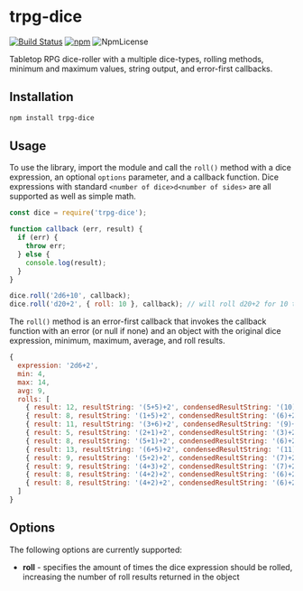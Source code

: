 # trpg-dice

[![Build Status](https://travis-ci.com/HDTran/trpg-dice.svg?branch=master)](https://travis-ci.com/HDTran/trpg-dice)
[![npm](https://img.shields.io/npm/v/trpg-dice.svg)](https://www.npmjs.com/package/trpg-dice)
![NpmLicense](https://img.shields.io/npm/l/trpg-dice.svg)


Tabletop RPG dice-roller with a multiple dice-types, rolling methods, minimum and maximum values, string output, and error-first callbacks.

## Installation
```sh
npm install trpg-dice 
```

## Usage
To use the library, import the module and call the ``roll()`` method with a dice expression, an optional ``options`` parameter, and a callback function. Dice expressions with standard ``<number of dice>d<number of sides>`` are all supported as well as simple math.

```javascript
const dice = require('trpg-dice');

function callback (err, result) {
  if (err) {
    throw err;
  } else {
    console.log(result);
  }
}

dice.roll('2d6+10', callback);
dice.roll('d20+2', { roll: 10 }, callback); // will roll d20+2 for 10 times
```

The ``roll()`` method is an error-first callback that invokes the callback function with an error (or null if none) and an object with the original dice expression, minimum, maximum, average, and roll results.

```javascript
{
  expression: '2d6+2',
  min: 4,
  max: 14,
  avg: 9,
  rolls: [
    { result: 12, resultString: '(5+5)+2', condensedResultString: '(10)+2' },
    { result: 8, resultString: '(1+5)+2', condensedResultString: '(6)+2' },
    { result: 11, resultString: '(3+6)+2', condensedResultString: '(9)+2' },
    { result: 5, resultString: '(2+1)+2', condensedResultString: '(3)+2' },
    { result: 8, resultString: '(5+1)+2', condensedResultString: '(6)+2' },
    { result: 13, resultString: '(6+5)+2', condensedResultString: '(11)+2' },
    { result: 9, resultString: '(5+2)+2', condensedResultString: '(7)+2' },
    { result: 9, resultString: '(4+3)+2', condensedResultString: '(7)+2' },
    { result: 8, resultString: '(4+2)+2', condensedResultString: '(6)+2' },
    { result: 8, resultString: '(4+2)+2', condensedResultString: '(6)+2' }
  ]
}
```

## Options
The following options are currently supported:

* **roll** - specifies the amount of times the dice expression should be rolled, increasing the number of roll results returned in the object
